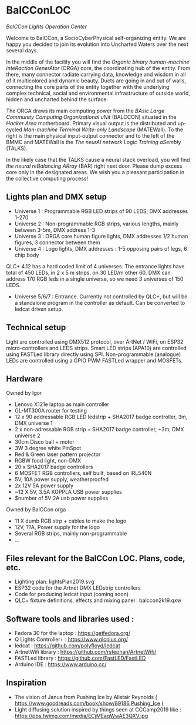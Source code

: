 # BalCConLOC
_BalCCon Lights Operation Center_


Welcome to BalCCon, a SocioCyberPhysical self-organizing entity. We are happy you decided to join its evolution into Uncharted Waters over the next several days. 

In the middle of the facility you will find the *Organic binary human-machine inteRaction GenerAtor*  (ORGA) core, the coordinating hub of the entity. From there, many connector radiate carrying data, knowledge and wisdom in all of it multicolored and dynamic beauty. Ducts are going in and out of walls, connecting the core parts of the entity together with the underlying complex technical, social and environmental infrastructure of outside world, hidden and uncharted behind the surface. 

The ORGA  draws its main computing power from the  *BAsic Large Community Computing Organizational uNit* (BALCCON) situated in the *Hacker Area* motherboard. Primary visual output is the distributed and up-cycled *Man-machine Terminal Write-only Landscape* (MATEWall). To the right is the main physical input-output  connector and to the left of the BMMC and MATEWall is the *The neurAl network Logic Training aSembly* (TALKS). 

In the likely case that the TALKS cause a neural stack overload, you will find *the  neural reBalancing ARray* (BAR) right next door.  Please dump excess core only in the designated areas. We wish you a pleasant participation in the collective computing process! 


## Lights plan and DMX setup

- Universe 1 : Programmable RGB LED strips of 90 LEDS, DMX addresses 1-270 
- Universe 2 : Non-programmable RGB strips, various lengths, mainly  between 3-5m, DMX address 1-3
- Universe 3 : ORGA core human figure lights, DMX addresses 1/2 human figures, 3 connector between them
- Universe 4 : Logo lights, DMX addresses : 1-5 opposing pairs of legs, 6 chip body

QLC+ 4.12 has a hard coded limit of 4 universes. The entrance lights have total of 450 LEDs, in 2 x 5 m strips, on 30 LED/m other 60. DMX can address 170 RGB leds in a single universe, so we need 3 universes of 150 LEDS.
- Universe 5/6/7 : Entrance. Currently not controlled by QLC+, but will be a standalone program in the controller as default. Can be converted to ledcat driven setup.

## Technical setup
Light are controlled using DMX512 protocol, over ArtNet / WiFi, on ESP32 micro-controllers and LEDS strips. Smart LED strips (APA10) are controlled using FASTLed library directly using SPI. Non-programmable (analogue) LEDs are controlled using a GPIO PWM FASTLed wrapper and MOSFETs.

## Hardware
Owned by Igor
- Lenovo X121e laptop as main controller
- GL-MT300A router for testing
- 12 x 90 addressable RGB LED ledstrip + SHA2017 badge controller,  3m, DMX universe 1
- 2 x non-adressable RGB strip + SHA2017 badge controller, ~3m, DMX universe 2
- 30cm Disco ball + motor
- 3W 3 degree white PinSpot
- Red & Green laser pattern projector
- RGBW food light, non-DMX
- 20 x SHA2017 badge controllers
- 6 MOSFET RGB controllers, self built, based on IRL540N
- 5V, 10A power supply, weatherproofed
- 2x 12V 5A power supply
- ~12 X 5V, 3.5A  KOPPLA USB power supplies
- $number of 5V 2A usb power supplies 

Owned by BalCCon orga
- 11 X  dumb RGB strp + cables to make the logo
- 12V, ??A, Power supply  for the logo 
- Several RGB strips, mainly non-programmable
- ...

## Files relevant for the BalCCon LOC. Plans, code, etc.
- Lighting plan: lightsPlan2019.svg
- ESP32 code for the Artnet DMX LEDstrip controllers
- Code for producing ledcat input  (coming soon)
- QLC+ fixture definitions, effects and mixing panel : balccon2k19.qxw


## Software tools and libraries used  :
- Fedora 30 for the laptop : https://getfedora.org/
- Q Lights Controller+ : https://www.qlcplus.org/
- ledcat : https://github.com/polyfloyd/ledcat
- ArtnetWifi library : https://github.com/rstephan/ArtnetWifi/
- FASTLed library : https://github.com/FastLED/FastLED
- Arduino IDE : https://www.arduino.cc/

## Inspiration
- The vision of Janus from Pushing Ice by Alistair Reynolds ( https://www.goodreads.com/book/show/89186.Pushing_Ice )
- Light diffusing solution inspired by things seen at CCCamp2019 like : https://pbs.twimg.com/media/ECjMEaqWwAE3QXV.jpg 

